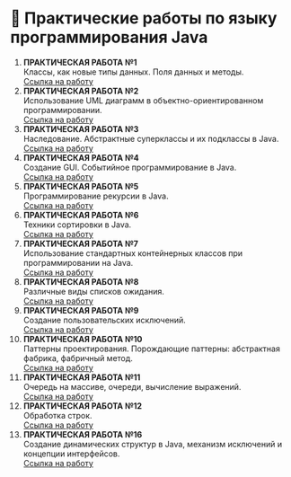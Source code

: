 # 📒 Практические работы по языку программирования Java

1. **ПРАКТИЧЕСКАЯ РАБОТА №1**  
   Классы, как новые типы данных. Поля данных и методы.  
   [Ссылка на работу](https://github.com/Frischmann/JavaPR/tree/master/JavaPR1)
2. **ПРАКТИЧЕСКАЯ РАБОТА №2**  
   Использование UML диаграмм в объектно-ориентированном программировании.  
   [Ссылка на работу](https://github.com/Frischmann/JavaPR/tree/master/JavaPR2)
3. **ПРАКТИЧЕСКАЯ РАБОТА №3**  
   Наследование. Абстрактные суперклассы и их подклассы в Java.  
    [Ссылка на работу](https://github.com/Frischmann/JavaPR/tree/master/JavaPR3)
4. **ПРАКТИЧЕСКАЯ РАБОТА №4**  
   Создание GUI. Событийное программирование в Java.  
   [Ссылка на работу](https://github.com/Frischmann/JavaPR/tree/master/JavaPR4)
5. **ПРАКТИЧЕСКАЯ РАБОТА №5**  
   Программирование рекурсии в Java.  
   [Ссылка на работу](https://github.com/Frischmann/JavaPR/tree/master/JavaPR5)
6. **ПРАКТИЧЕСКАЯ РАБОТА №6**  
   Техники сортировки в Java.  
   [Ссылка на работу](https://github.com/Frischmann/JavaPR/tree/master/JavaPR6)
7. **ПРАКТИЧЕСКАЯ РАБОТА №7**  
   Использование стандартных контейнерных классов при программировании на Java.  
   [Ссылка на работу](https://github.com/Frischmann/JavaPR/tree/master/JavaPR7)
8. **ПРАКТИЧЕСКАЯ РАБОТА №8**  
   Различные виды списков ожидания.  
   [Ссылка на работу](https://github.com/Frischmann/JavaPR/tree/master/JavaPR8)
9. **ПРАКТИЧЕСКАЯ РАБОТА №9**  
   Создание пользовательских исключений.  
   [Ссылка на работу](https://github.com/Frischmann/JavaPR/tree/master/JavaPR9)
10. **ПРАКТИЧЕСКАЯ РАБОТА №10**  
    Паттерны проектирования. Порождающие паттерны: абстрактная фабрика, фабричный метод.  
    [Ссылка на работу](https://github.com/Frischmann/JavaPR/tree/master/JavaPR10)
11. **ПРАКТИЧЕСКАЯ РАБОТА №11**  
    Очередь на массиве, очереди, вычисление выражений.  
    [Ссылка на работу](https://github.com/Frischmann/JavaPR/tree/master/JavaPR11)
12. **ПРАКТИЧЕСКАЯ РАБОТА №12**  
    Обработка строк.  
    [Ссылка на работу](https://github.com/Frischmann/JavaPR/tree/master/JavaPR12)
13. **ПРАКТИЧЕСКАЯ РАБОТА №16**  
    Создание динамических структур в Java, механизм исключений и концепции интерфейсов.  
    [Ссылка на работу](https://github.com/Frischmann/JavaPR/tree/master/JavaPR16)
